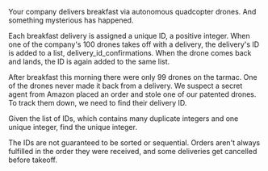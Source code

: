 Your company delivers breakfast via autonomous quadcopter drones. And something mysterious has happened.

Each breakfast delivery is assigned a unique ID, a positive integer. When one of the company's 100 drones takes off with a delivery, the delivery's ID is added to a list, delivery_id_confirmations. When the drone comes back and lands, the ID is again added to the same list.

After breakfast this morning there were only 99 drones on the tarmac. One of the drones never made it back from a delivery. We suspect a secret agent from Amazon placed an order and stole one of our patented drones. To track them down, we need to find their delivery ID.

Given the list of IDs, which contains many duplicate integers and one unique integer, find the unique integer.

The IDs are not guaranteed to be sorted or sequential. Orders aren't always fulfilled in the order they were received, and some deliveries get cancelled before takeoff.